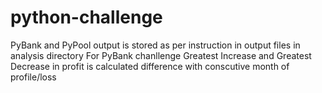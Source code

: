# python-challenge
PyBank and PyPool output is stored as per instruction in output files in analysis directory
For PyBank chanllenge Greatest Increase and Greatest Decrease in profit is calculated difference with conscutive month of profile/loss